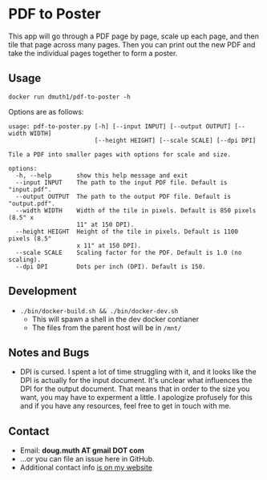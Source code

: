 
# PDF to Poster

This app will go through a PDF page by page, scale up each page, and then tile that page across 
many pages.  Then you can print out the new PDF and take the individual pages together to
form a poster.


## Usage

`docker run dmuth1/pdf-to-poster -h`

Options are as follows:

```
usage: pdf-to-poster.py [-h] [--input INPUT] [--output OUTPUT] [--width WIDTH]
                        [--height HEIGHT] [--scale SCALE] [--dpi DPI]

Tile a PDF into smaller pages with options for scale and size.

options:
  -h, --help       show this help message and exit
  --input INPUT    The path to the input PDF file. Default is "input.pdf".
  --output OUTPUT  The path to the output PDF file. Default is "output.pdf".
  --width WIDTH    Width of the tile in pixels. Default is 850 pixels (8.5" x
                   11" at 150 DPI).
  --height HEIGHT  Height of the tile in pixels. Default is 1100 pixels (8.5"
                   x 11" at 150 DPI).
  --scale SCALE    Scaling factor for the PDF. Default is 1.0 (no scaling).
  --dpi DPI        Dots per inch (DPI). Default is 150.
```


## Development

- `./bin/docker-build.sh && ./bin/docker-dev.sh` 
  - This will spawn a shell in the dev docker contianer
  - The files from the parent host will be in `/mnt/`


## Notes and Bugs

- DPI is cursed.  I spent a lot of time struggling with it, and it looks like the DPI is actually
for the input document.  It's unclear what influences the DPI for the output document.  That means
that in order to the size you want, you may have to experment a little.  I apologize profusely for this
and if you have any resources, feel free to get in touch with me.


## Contact

- Email: **doug.muth AT gmail DOT com**
- ...or you can file an issue here in GitHub.
- Additional contact info [is on my website](https://www.dmuth.org/contact/)



